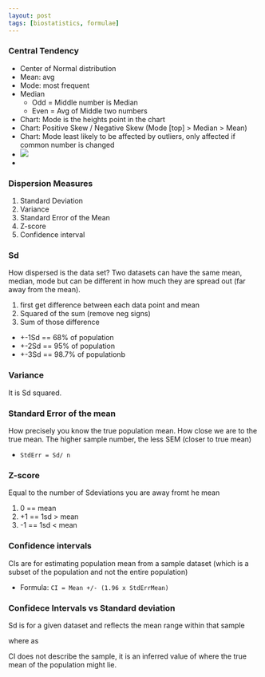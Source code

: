 ```yaml
---
layout: post
tags: [biostatistics, formulae]
---
```




### Central Tendency

- Center of Normal distribution
- Mean: avg
- Mode: most frequent
- Median 
    - Odd = Middle number is Median
    - Even = Avg of Middle two numbers
- Chart: Mode is the heights point in the chart
- Chart: Positive Skew / Negative Skew (Mode [top] > Median > Mean)
- Chart: Mode least likely to be affected by outliers, only affected if common number is changed
- ![](https://i.pinimg.com/originals/63/3d/f8/633df8ee468b9860bfb9d8fc01d5fc5d.jpg)
- 

### Dispersion Measures

1. Standard Deviation
2. Variance
3. Standard Error of the Mean
4. Z-score
5. Confidence interval

### Sd

How dispersed is the data set? Two datasets can have the same mean, median, mode but can be different in how much they are spread out (far away from the mean).

1. first get difference between each data point and mean
3. Squared of the sum (remove neg signs)
2. Sum of those difference

- +-1Sd == 68% of population
- +-2Sd == 95% of population
- +-3Sd == 98.7% of populationb

### Variance

It is Sd squared. 

### Standard Error of the mean

How precisely you know the true population mean. How close we are to the true mean. The higher sample number, the less SEM (closer to true mean)

- `StdErr = Sd/ n`

### Z-score

Equal to the number of Sdeviations you are away fromt he mean

1. 0 == mean
2. +1 == 1sd > mean
3. -1 == 1sd < mean


### Confidence intervals

CIs are for estimating population mean from a sample dataset (which is a subset of the population and not the entire population)

- Formula: `CI = Mean +/- (1.96 x StdErrMean)`


### Confidece Intervals vs Standard deviation

Sd is for a given dataset and reflects the mean range within that sample

where as

CI does not describe the sample, it is an inferred value of where the true mean of the population might lie.


